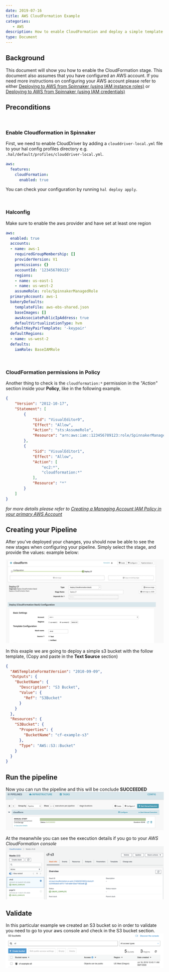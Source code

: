 ```yaml
---
date: 2019-07-16
title: AWS CloudFormation Example
categories:
   - AWS
description: How to enable CloudFormation and deploy a simple template.
type: Document
---
```


## Background

This document will show you how to enable the CloudFormation stage.  This document also assumes that you have configured an AWS account.  If you need more instructions on configuring your AWS account please refer to either [Deploying to AWS from Spinnaker (using IAM instance roles)](https://docs.armory.io/spinnaker-install-admin-guides/add-aws-account-iam/) or [Deploying to AWS from Spinnaker (using IAM credentials)](https://docs.armory.io/spinnaker-install-admin-guides/add-aws-account/) 

## Preconditions
&nbsp;
### Enable Cloudformation in Spinnaker

First, we need to enable CloudDriver by adding a `clouddriver-local.yml` file to your hal config profiles directory e.g. `.hal/default/profiles/clouddriver-local.yml`.
```yaml
aws:
  features:
    cloudFormation:
      enabled: true
```
You can check your configuration by running `hal deploy apply`.

&nbsp;
### Halconfig 

Make sure to enable the aws provider and have set at least one region

```yaml
aws:
  enabled: true
  accounts:
  - name: aws-1
    requiredGroupMembership: []
    providerVersion: V1
    permissions: {}
    accountId: '123456789123'
    regions:
    - name: us-east-1
    - name: us-west-2
    assumeRole: role/SpinnakerManagedRole
  primaryAccount: aws-1
  bakeryDefaults:
    templateFile: aws-ebs-shared.json
    baseImages: []
    awsAssociatePublicIpAddress: true
    defaultVirtualizationType: hvm
  defaultKeyPairTemplate: '-keypair'
  defaultRegions:
  - name: us-west-2
  defaults:
    iamRole: BaseIAMRole
```

&nbsp;
### CloudFormation permissions in Policy

Another thing to check is the `cloudformation:*` permission in the *"Action"* section inside your **Policy**, like in the following example. 


```json
{
    "Version": "2012-10-17",
    "Statement": [
        {
            "Sid": "VisualEditor0",
            "Effect": "Allow",
            "Action": "sts:AssumeRole",
            "Resource": "arn:aws:iam::123456789123:role/SpinnakerManagedRole"
        },
        {
            "Sid": "VisualEditor1",
            "Effect": "Allow",
            "Action": [
                "ec2:*",
                "cloudformation:*"
            ],
            "Resource": "*"
        }
    ]
}
```
_for more details please refer to [Creating a Managing Account IAM Policy in your primary AWS Account](https://docs.armory.io/spinnaker-install-admin-guides/add-aws-account/#iam-user-part-3-creating-a-managing-account-iam-policy-in-your-primary-aws-account)_

## Creating your Pipeline

After you've deployed your changes, you should now be able to see the new stages when configuring your pipeline. 
Simply select the stage, and provide the values: example below: 

![](/images/cloudformation-pipeline1.png)

In this exaple we are going to deploy a simple s3 bucket with the follow template, (Copy and paste in the **Text Source** section)

```json
{
  "AWSTemplateFormatVersion": "2010-09-09",
  "Outputs": {
    "BucketName": {
      "Description": "S3 Bucket",
      "Value": {
        "Ref": "S3Bucket"
      }
    }
  },
  "Resources": {
    "S3Bucket": {
      "Properties": {
        "BucketName": "cf-example-s3"
      },
      "Type": "AWS::S3::Bucket"
    }
  }
}

```

## Run the pipeline

Now you can run the pipeline and this will be conclude **SUCCEEDED**
![](/images/cloudformation-success.png)

At the meanwhile you can see the execution details if you go to your *AWS CloudFormation console* 
![](/images/cloudformation-aws-console.png)


## Validate
In this particular example we created an S3 bucket so in order to validate you need to go to your aws console and check in the S3 bucket section.
![](/images/cloudformation-s3.png)
